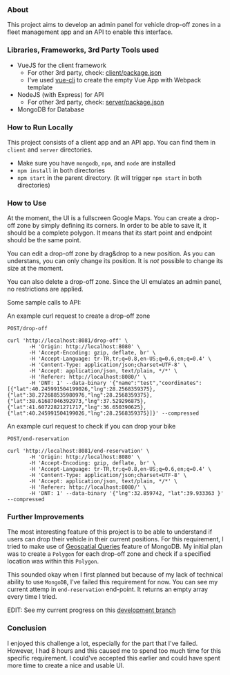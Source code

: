 ### About
This project aims to develop an admin panel for vehicle drop-off zones in a fleet management app and an API to enable this interface.

### Libraries, Frameworks, 3rd Party Tools used
- VueJS for the client framework
  - For other 3rd party, check: [client/package.json](https://github.com/omurturan/share-bike/blob/master/client/package.json)
  - I've used [vue-cli](https://github.com/vuejs/vue-cli) to create the empty Vue App with Webpack template
- NodeJS (with Express) for API
  - For other 3rd party, check: [server/package.json](https://github.com/omurturan/share-bike/blob/master/server/package.json)
- MongoDB for Database

### How to Run Locally
This project consists of a client app and an API app. You can find them in `client` and `server` directories.
- Make sure you have `mongodb`, `npm`, and `node` are installed
- `npm install` in both directories
- `npm start` in the parent directory. (it will trigger `npm start` in both directories)

### How to Use
At the moment, the UI is a fullscreen Google Maps. You can create a drop-off zone by simply defining its corners. In order to be able to save it, it should be a complete polygon. It means that its start point and endpoint should be the same point.

You can edit a drop-off zone by drag&drop to a new position. As you can understans, you can only change its position. It is *not* possible to change its size at the moment.

You can also delete a drop-off zone. Since the UI emulates an admin panel, no restrictions are applied.

Some sample calls to API:

An example curl request to create a drop-off zone

`POST/drop-off`
```
curl 'http://localhost:8081/drop-off' \
       -H 'Origin: http://localhost:8080' \
       -H 'Accept-Encoding: gzip, deflate, br' \
       -H 'Accept-Language: tr-TR,tr;q=0.8,en-US;q=0.6,en;q=0.4' \
       -H 'Content-Type: application/json;charset=UTF-8' \
       -H 'Accept: application/json, text/plain, */*' \
       -H 'Referer: http://localhost:8080/' \
       -H 'DNT: 1' --data-binary '{"name":"test","coordinates":[{"lat":40.245991504199026,"lng":28.2568359375},{"lat":38.272688535980976,"lng":28.2568359375},{"lat":38.61687046392973,"lng":37.529296875},{"lat":41.60722821271717,"lng":36.650390625},{"lat":40.245991504199026,"lng":28.2568359375}]}' --compressed
```

An example curl request to check if you can drop your bike

`POST/end-reservation`
```
curl 'http://localhost:8081/end-reservation' \
       -H 'Origin: http://localhost:8080' \
       -H 'Accept-Encoding: gzip, deflate, br' \
       -H 'Accept-Language: tr-TR,tr;q=0.8,en-US;q=0.6,en;q=0.4' \
       -H 'Content-Type: application/json;charset=UTF-8' \
       -H 'Accept: application/json, text/plain, */*' \
       -H 'Referer: http://localhost:8080/' \
       -H 'DNT: 1' --data-binary '{"lng":32.859742, "lat":39.933363 }' --compressed
```

### Further Improvements
The most interesting feature of this project is to be able to understand if users can drop their vehicle in their current positions. For this requirement, I tried to make use of [Geospatial Queries](https://docs.mongodb.com/manual/geospatial-queries/) feature of MongoDB. My initial plan was to create a `Polygon` for each drop-off zone and check if a specified location was within this `Polygon`.

This sounded okay when I first planned but because of my lack of technical ability to use `MongoDB`, I've failed this requirement for now. You can see my current attemp in `end-reservation` end-point. It returns an empty array every time I tried.

EDIT: See my current progress on this [development branch](https://github.com/omurturan/share-bike/pull/1)

### Conclusion
I enjoyed this challenge a lot, especially for the part that I've failed. However, I had 8 hours and this caused me to spend too much time for this specific requirement. I could've accepted this earlier and could have spent more time to create a nice and usable UI.
